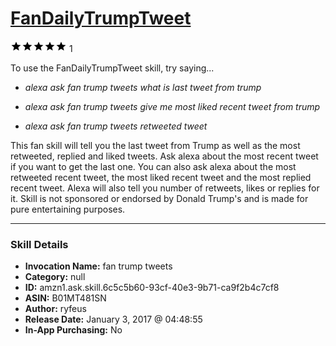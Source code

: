 # [FanDailyTrumpTweet](http://alexa.amazon.com/#skills/amzn1.ask.skill.6c5c5b60-93cf-40e3-9b71-ca9f2b4c7cf8)
![5 stars](../../images/ic_star_black_18dp_1x.png)![5 stars](../../images/ic_star_black_18dp_1x.png)![5 stars](../../images/ic_star_black_18dp_1x.png)![5 stars](../../images/ic_star_black_18dp_1x.png)![5 stars](../../images/ic_star_black_18dp_1x.png) 1

To use the FanDailyTrumpTweet skill, try saying...

* *alexa ask fan trump tweets what is last tweet from trump*

* *alexa ask fan trump tweets give me most liked recent tweet from trump*

* *alexa ask fan trump tweets retweeted tweet*

This fan skill will tell you the last tweet from Trump as well as the most retweeted, replied and liked tweets. Ask alexa about the most recent tweet if you want to get the last one. You can also ask alexa about the most retweeted recent tweet, the most liked recent tweet and the most replied recent tweet. Alexa will also tell you number of retweets, likes or replies for it.
Skill is not sponsored or endorsed by Donald Trump's and is made for pure entertaining purposes.

***

### Skill Details

* **Invocation Name:** fan trump tweets
* **Category:** null
* **ID:** amzn1.ask.skill.6c5c5b60-93cf-40e3-9b71-ca9f2b4c7cf8
* **ASIN:** B01MT481SN
* **Author:** ryfeus
* **Release Date:** January 3, 2017 @ 04:48:55
* **In-App Purchasing:** No
